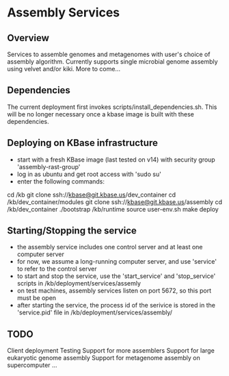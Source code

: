 Assembly Services
===================

Overview
----------
Services to assemble genomes and metagenomes with user's choice of assembly algorithm. 
Currently supports single microbial genome assembly using velvet and/or kiki.
More to come...


Dependencies
----------
The current deployment first invokes scripts/install_dependencies.sh.
This will be no longer necessary once a kbase image is built with these dependencies.



Deploying on KBase infrastructure
----------
* start with a fresh KBase image (last tested on v14) with security group 'assembly-rast-group'
* log in as ubuntu and get root access with 'sudo su'
* enter the following commands:

cd /kb
git clone ssh://kbase@git.kbase.us/dev_container
cd /kb/dev_container/modules
git clone ssh://kbase@git.kbase.us/assembly
cd /kb/dev_container
./bootstrap /kb/runtime
source user-env.sh
make deploy



Starting/Stopping the service
---------------------------
* the assembly service includes one control server and at least one computer server
* for now, we assume a long-running computer server, and use 'service' to refer to the control server
* to start and stop the service, use the 'start_service' and 'stop_service' scripts in /kb/deployment/services/assemly
* on test machines, assembly services listen on port 5672, so this port must be open
* after starting the service, the process id of the serivice is stored in the 'service.pid' file in /kb/deployment/services/assembly/



TODO
---------------------------
Client deployment
Testing
Support for more assemblers
Support for large eukaryotic genome assembly
Support for metagenome assembly on supercomputer
...